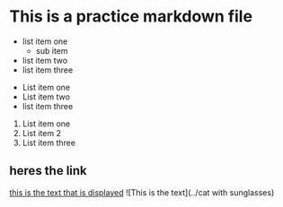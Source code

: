# This is a practice markdown file

- list item one
	* sub item
- list item two
- list item three

* List item one
* List item two
* list item three

1. List item one
2. List item 2
3. List item three
 
## heres the link
[this is the text that is displayed](www.example.com)
![This is the text](../cat with sunglasses)
